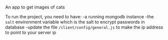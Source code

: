 An app to get images of cats

To run the project, you need to have:
-a running mongodb instance
-the `salt` environment variable which is the salt to encrypt passwords in database
-update the file `/client/config/general.js` to make the ip address to point to your server ip
